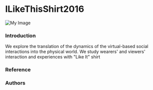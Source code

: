 # ILikeThisShirt2016
![My Image](https://raw.githubusercontent.com/SeokbinKang/ILikeThisShirt2016/master/img/shirt1.png)
### Introduction
We explore the translation of the dynamics of the virtual-based social interactions into the physical world. We study wearers' and viewers' interaction and experiences with "Like It" shirt 


### Reference


### Authors

